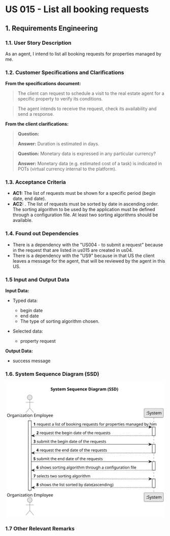 # US 015 - List all booking requests

## 1. Requirements Engineering


### 1.1. User Story Description

As an agent, I intend to list all booking requests for properties managed by me.

### 1.2. Customer Specifications and Clarifications 


**From the specifications document:**

>	The client can request to schedule a visit to the real estate agent for a specific property to verify its conditions.

>   The agent intends to receive the request, check its availability and send a response.

**From the client clarifications:**

> **Question:** 
>  
> **Answer:** Duration is estimated in days.


> **Question:** Monetary data is expressed in any particular currency?
>  
> **Answer:** Monetary data (e.g. estimated cost of a task) is indicated in POTs (virtual currency internal to the platform).


### 1.3. Acceptance Criteria

* **AC1:** The list of requests must be shown for a specific period (begin date, end
  date).
* **AC2:** . The list of requests must be sorted by date in ascending order. The sorting algorithm to be used by the application must be defined through a configuration file. At least two sorting algorithms should be available.

### 1.4. Found out Dependencies


* There is a dependency with the "US004 - to submit a request" because in the request that are listed in us015 are created in us04.
* There is a dependency with the "US9" because in that US the client leaves a message for the agent, that will be reviewed by the agent in this US.


### 1.5 Input and Output Data

**Input Data:**

* Typed data:
	* begin date
    * end date
    * The type of sorting algorithm chosen.
	
* Selected data:
	* property request


**Output Data:**

* success message

### 1.6. System Sequence Diagram (SSD)

![System Sequence Diagram ](svg/us015-system-sequence-diagram.svg)


### 1.7 Other Relevant Remarks
